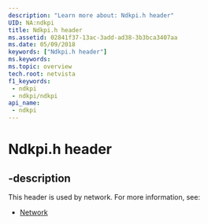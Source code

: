 ```yaml
---
description: "Learn more about: Ndkpi.h header"
UID: NA:ndkpi
title: Ndkpi.h header
ms.assetid: 02841f37-13ac-3add-ad38-3b3bca3407aa
ms.date: 05/09/2018
keywords: ["Ndkpi.h header"]
ms.keywords: 
ms.topic: overview
tech.root: netvista
f1_keywords:
 - ndkpi
 - ndkpi/ndkpi
api_name:
 - ndkpi
---
```


# Ndkpi.h header


## -description

This header is used by network. For more information, see:

- [Network](../_netvista/index.md)

